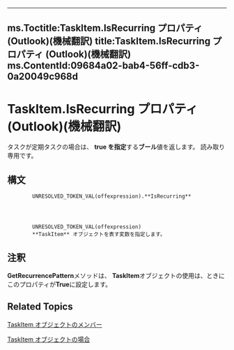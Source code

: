 

---
ms.Toctitle:TaskItem.IsRecurring プロパティ (Outlook)(機械翻訳)
title:TaskItem.IsRecurring プロパティ (Outlook)(機械翻訳)
ms.ContentId:09684a02-bab4-56ff-cdb3-0a20049c968d
---
# TaskItem.IsRecurring プロパティ (Outlook)(機械翻訳)




タスクが定期タスクの場合は、 **true を指定**する**ブール**値を返します。 読み取り専用です。

## 構文

            UNRESOLVED_TOKEN_VAL(offexpression).**IsRecurring**




            UNRESOLVED_TOKEN_VAL(offexpression)
            **TaskItem** オブジェクトを表す変数を指定します。



## 注釈
**GetRecurrencePattern**メソッドは、 **TaskItem**オブジェクトの使用は、ときにこのプロパティが**True**に設定します。



## Related Topics

[TaskItem オブジェクトのメンバー](97234a76-2fc5-bbe4-2e14-25ae18694fc9.md)

[TaskItem オブジェクトの場合](5df8cfa5-5460-a5a1-a130-ba5bca1a0091.md)




